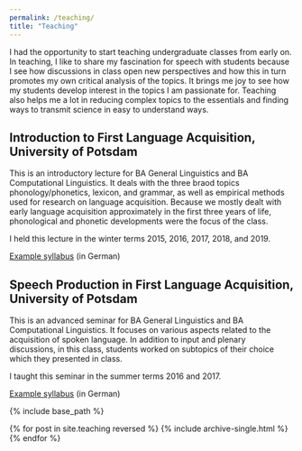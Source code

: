 ```yaml
---
permalink: /teaching/
title: "Teaching"
---
```


I had the opportunity to start teaching undergraduate classes from early on. In teaching, I like to share my fascination for speech with students because I see how discussions in class open new perspectives and how this in turn promotes my own critical analysis of the topics. It brings me joy to see how my students develop interest in the topics I am passionate for. Teaching also helps me a lot in reducing complex topics to the essentials and finding ways to transmit science in easy to understand ways.

## Introduction to First Language Acquisition, University of Potsdam
This is an introductory lecture for BA General Linguistics and BA Computational Linguistics. It deals with the three braod topics phonology/phonetics, lexicon, and grammar, as well as empirical methods used for research on language acquisition. Because we mostly dealt with early language acquisition approximately in the first three years of life, phonological and phonetic developments were the focus of the class.

I held this lecture in the winter terms 2015, 2016, 2017, 2018, and 2019.

[Example syllabus](/files/Syllabus_VorlesungLA.pdf) (in German)

## Speech Production in First Language Acquisition, University of Potsdam
This is an advanced seminar for BA General Linguistics and BA Computational Linguistics. It focuses on various aspects related to the acquisition of spoken language. In addition to input and plenary discussions, in this class, students worked on subtopics of their choice which they presented in class.

I taught this seminar in the summer terms 2016 and 2017.

[Example syllabus](/files/Syllabus_SeminarP.pdf) (in German)

{% include base_path %}

{% for post in site.teaching reversed %}
  {% include archive-single.html %}
{% endfor %}
